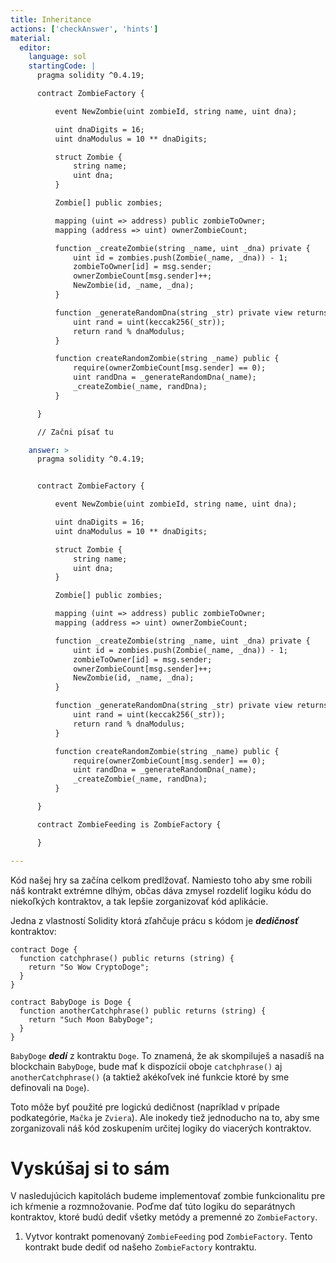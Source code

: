 ```yaml
---
title: Inheritance
actions: ['checkAnswer', 'hints']
material:
  editor:
    language: sol
    startingCode: |
      pragma solidity ^0.4.19;

      contract ZombieFactory {

          event NewZombie(uint zombieId, string name, uint dna);

          uint dnaDigits = 16;
          uint dnaModulus = 10 ** dnaDigits;

          struct Zombie {
              string name;
              uint dna;
          }

          Zombie[] public zombies;

          mapping (uint => address) public zombieToOwner;
          mapping (address => uint) ownerZombieCount;

          function _createZombie(string _name, uint _dna) private {
              uint id = zombies.push(Zombie(_name, _dna)) - 1;
              zombieToOwner[id] = msg.sender;
              ownerZombieCount[msg.sender]++;
              NewZombie(id, _name, _dna);
          }

          function _generateRandomDna(string _str) private view returns (uint) {
              uint rand = uint(keccak256(_str));
              return rand % dnaModulus;
          }

          function createRandomZombie(string _name) public {
              require(ownerZombieCount[msg.sender] == 0);
              uint randDna = _generateRandomDna(_name);
              _createZombie(_name, randDna);
          }

      }

      // Začni písať tu

    answer: >
      pragma solidity ^0.4.19;


      contract ZombieFactory {

          event NewZombie(uint zombieId, string name, uint dna);

          uint dnaDigits = 16;
          uint dnaModulus = 10 ** dnaDigits;

          struct Zombie {
              string name;
              uint dna;
          }

          Zombie[] public zombies;

          mapping (uint => address) public zombieToOwner;
          mapping (address => uint) ownerZombieCount;

          function _createZombie(string _name, uint _dna) private {
              uint id = zombies.push(Zombie(_name, _dna)) - 1;
              zombieToOwner[id] = msg.sender;
              ownerZombieCount[msg.sender]++;
              NewZombie(id, _name, _dna);
          }

          function _generateRandomDna(string _str) private view returns (uint) {
              uint rand = uint(keccak256(_str));
              return rand % dnaModulus;
          }

          function createRandomZombie(string _name) public {
              require(ownerZombieCount[msg.sender] == 0);
              uint randDna = _generateRandomDna(_name);
              _createZombie(_name, randDna);
          }

      }

      contract ZombieFeeding is ZombieFactory {

      }

---
```


Kód našej hry sa začína celkom predlžovať. Namiesto toho aby sme robili náš kontrakt extrémne dlhým, občas dáva zmysel rozdeliť logiku kódu do niekoľkých kontraktov, a tak lepšie zorganizovať kód aplikácie.

Jedna z vlastností Solidity ktorá zľahčuje prácu s kódom je ***dedičnosť*** kontraktov:

```
contract Doge {
  function catchphrase() public returns (string) {
    return "So Wow CryptoDoge";
  }
}

contract BabyDoge is Doge {
  function anotherCatchphrase() public returns (string) {
    return "Such Moon BabyDoge";
  }
}
```

`BabyDoge` ***dedí*** z kontraktu `Doge`. To znamená, že ak skompiluješ a nasadíš na blockchain `BabyDoge`, bude mať k dispozícií oboje `catchphrase()` aj `anotherCatchphrase()` (a taktiež akékoľvek iné funkcie ktoré by sme definovali na `Doge`).

Toto môže byť použité pre logickú dedičnost (napríklad v prípade podkategórie, `Mačka` je `Zviera`). Ale inokedy tiež jednoducho na to, aby sme zorganizovali náš kód zoskupením určitej logiky do viacerých kontraktov.

# Vyskúšaj si to sám

V nasledujúcich kapitolách budeme implementovať zombie funkcionalitu pre ich kŕmenie a rozmnožovanie. Poďme dať túto logiku do separátnych kontraktov, ktoré budú dediť všetky metódy a premenné zo `ZombieFactory`. 

1. Vytvor kontrakt pomenovaný `ZombieFeeding` pod `ZombieFactory`. Tento kontrakt bude dediť od našeho `ZombieFactory` kontraktu.
